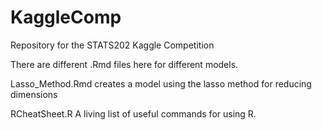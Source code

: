 # KaggleComp
Repository for the STATS202 Kaggle Competition

There are different .Rmd files here for different models.

Lasso_Method.Rmd
creates a model using the lasso method for reducing dimensions

RCheatSheet.R
A living list of useful commands for using R.  
